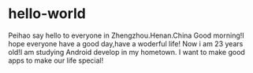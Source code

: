 # hello-world
Peihao say hello to everyone in Zhengzhou.Henan.China
Good morning!I hope everyone have a good day,have a woderful life!
Now i am 23 years old!I am studying Android develop in my hometown.
I want to make good apps to make our life special!
